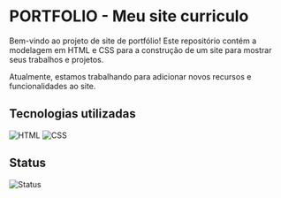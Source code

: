 # PORTFOLIO - Meu site curriculo
Bem-vindo ao projeto de site de portfólio! Este repositório contém a modelagem em HTML e CSS para a construção de um site para mostrar seus trabalhos e projetos.

Atualmente, estamos trabalhando para adicionar novos recursos e funcionalidades ao site.

## Tecnologias utilizadas
<div>
 <img alt="HTML" src="https://img.shields.io/badge/HTML-8DB700?style=for-the-badge&logo=html5&logoColor=white">
 <img alt="CSS" src="https://img.shields.io/badge/Crowdstrike-FF0000?style=for-the-badge&logoColor=white">
 </div>
 
 ## Status
<img alt="Status" src="https://img.shields.io/badge/In%20Progress-eead2d?style=for-the-badge">

